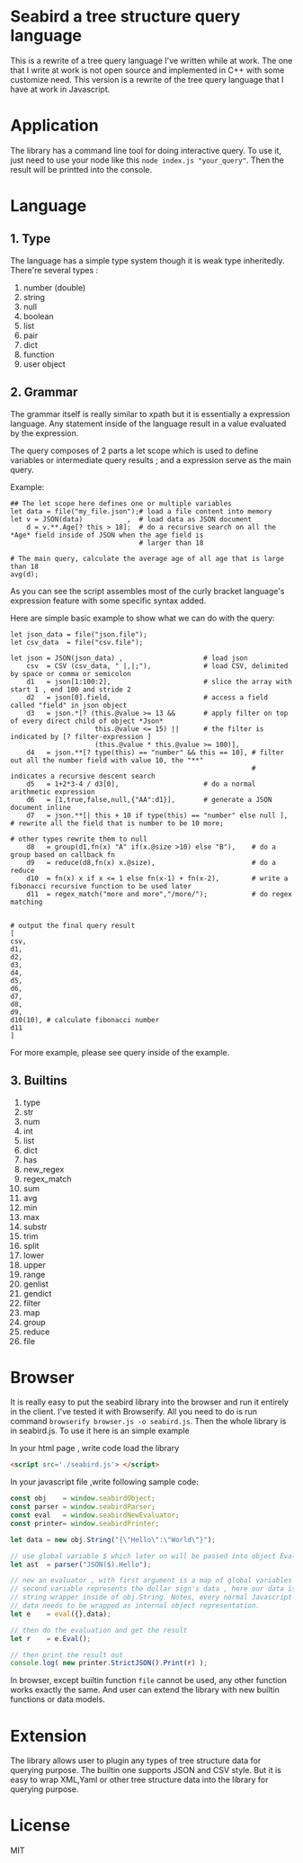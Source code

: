 Seabird a tree structure query language
======================================

This is a rewrite of a tree query language I've written while at work. The one that I write
at work is not open source and implemented in C++ with some customize need. This version is a
rewrite of the tree query language that I have at work in Javascript.

# Application

The library has a command line tool for doing interactive query. To use it, just need to use
your node like this `node index.js "your_query"`. Then the result will be printted into the
console.


# Language

## 1. Type
The language has a simple type system though it is weak type inheritedly. There're several types :

1. number (double)
2. string
3. null
4. boolean
5. list
6. pair
7. dict
8. function
9. user object

## 2. Grammar
The grammar itself is really similar to xpath but it is essentially a expression language. Any statement
inside of the language result in a value evaluated by the expression.

The query composes of 2 parts a let scope which is used to define variables or intermediate query results ;
and a expression serve as the main query.

Example:

```
## The let scope here defines one or multiple variables
let data = file("my_file.json");# load a file content into memory
let v = JSON(data)           ,  # load data as JSON document
    d = v.**.Age[? this > 18];  # do a recursive search on all the *Age* field inside of JSON when the age field is
                                # larger than 18

# The main query, calculate the average age of all age that is large than 18
avg(d);
```

As you can see the script assembles most of the curly bracket language's expression feature with some specific
syntax added.

Here are simple basic example to show what we can do with the query:
```
let json_data = file("json.file");
let csv_data  = file("csv.file");

let json = JSON(json_data) ,                    # load json
    csv  = CSV (csv_data, " |,|;"),             # load CSV, delimited by space or comma or semicolon
    d1   = json[1:100:2],                       # slice the array with start 1 , end 100 and stride 2
    d2   = json[0].field,                       # access a field called "field" in json object
    d3   = json.*[? (this.@value >= 13 &&       # apply filter on top of every direct child of object *Json*
                     this.@value <= 15) ||      # the filter is indicated by [? filter-expression ]
                     (this.@value * this.@value >= 100)],
    d4   = json.**[? type(this) == "number" && this == 10], # filter out all the number field with value 10, the "**"
                                                            # indicates a recursive descent search
    d5   = 1+2*3-4 / d3[0],                     # do a normal arithmetic expression
    d6   = [1,true,false,null,{"AA":d1}],       # generate a JSON document inline
    d7   = json.**[| this + 10 if type(this) == "number" else null ], # rewrite all the field that is number to be 10 more;
                                                                      # other types rewrite them to null
    d8   = group(d1,fn(x) "A" if(x.@size >10) else "B"),    # do a group based on callback fn
    d9   = reduce(d8,fn(x) x.@size),                        # do a reduce
    d10  = fn(x) x if x <= 1 else fn(x-1) + fn(x-2),        # write a fibonacci recursive function to be used later
    d11  = regex_match("more and more","/more/");           # do regex matching


# output the final query result
[
csv,
d1,
d2,
d3,
d4,
d5,
d6,
d7,
d8,
d9,
d10(10), # calculate fibonacci number
d11
]
```

For more example, please see query inside of the example.

## 3. Builtins

1. type
2. str
3. num
4. int
5. list
6. dict
7. has
8. new_regex
9. regex_match
10. sum
11. avg
13. min
14. max
15. substr
16. trim
17. split
18. lower
19. upper
20. range
21. genlist
22. gendict
23. filter
24. map
25. group
26. reduce
27. file

# Browser
It is really easy to put the seabird library into the browser and run it entirely in the client.
I've tested it with Browserify. All you need to do is run command `browserify browser.js -o seabird.js`.
Then the whole library is in seabird.js. To use it here is an simple example

In your html page , write code load the library
```html
<script src='./seabird.js'> </script>
```

In your javascript file ,write following sample code:

```javascript
const obj    = window.seabirdObject;
const parser = window.seabirdParser;
const eval   = window.seabirdNewEvaluator;
const printer= window.seabirdPrinter;

let data = new obj.String("{\"Hello\":\"World\"}");

// use global variable $ which later on will be passed into object Eval
let ast  = parser("JSON($).Hello");

// new an evaluator , with first argument is a map of global variables and
// second variable represents the dollar sign's data , here our data is a
// string wrapper inside of obj.String. Notes, every normal Javascript
// data needs to be wrapped as internal object representation.
let e    = eval({},data);

// then do the evaluation and get the result
let r    = e.Eval();

// then print the result out
console.log( new printer.StrictJSON().Print(r) );
```

In browser, except builtin function `file` cannot be used, any other function works exactly the same.
And user can extend the library with new builtin functions or data models.

# Extension
The library allows user to plugin any types of tree structure data for querying purpose. The builtin one supports JSON
and CSV style. But it is easy to wrap XML,Yaml or other tree structure data into the library for querying purpose.

# License
MIT
